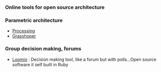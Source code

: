### Online tools for open source architecture 

### Parametric architecture 

* [Processing](https://github.com/processing/processing/commits/master)
* [Grasshoper](http://www.grasshopper3d.com/)

### Group decision making, forums 

* [Loomio](https://www.loomio.org) : Decision making tool, like a forum but with polls...Open source software it self built in Ruby
